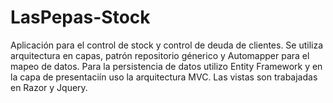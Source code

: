 # LasPepas-Stock
Aplicación para el control de stock y control de deuda de clientes. Se utiliza arquitectura en capas,  patrón repositorio génerico y Automapper para el mapeo de datos.
Para la persistencia de datos utilizo Entity Framework y en la capa de presentaciín uso la arquitectura MVC. Las vistas son trabajadas en Razor y Jquery.
